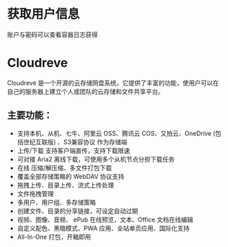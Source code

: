 # 获取用户信息

账户与密码可以查看容器日志获得

# Cloudreve

Cloudreve 是一个开源的云存储网盘系统，它提供了丰富的功能，使用户可以在自己的服务器上建立个人或团队的云存储和文件共享平台。

## 主要功能：

* 支持本机、从机、七牛、阿里云 OSS、腾讯云 COS、又拍云、OneDrive (包括世纪互联版) 、S3兼容协议 作为存储端
* 上传/下载 支持客户端直传，支持下载限速
* 可对接 Aria2 离线下载，可使用多个从机节点分担下载任务
* 在线 压缩/解压缩、多文件打包下载
* 覆盖全部存储策略的 WebDAV 协议支持
* 拖拽上传、目录上传、流式上传处理
* 文件拖拽管理
* 多用户、用户组、多存储策略
* 创建文件、目录的分享链接，可设定自动过期
* 视频、图像、音频、 ePub 在线预览，文本、Office 文档在线编辑
* 自定义配色、黑暗模式、PWA 应用、全站单页应用、国际化支持
* All-In-One 打包，开箱即用